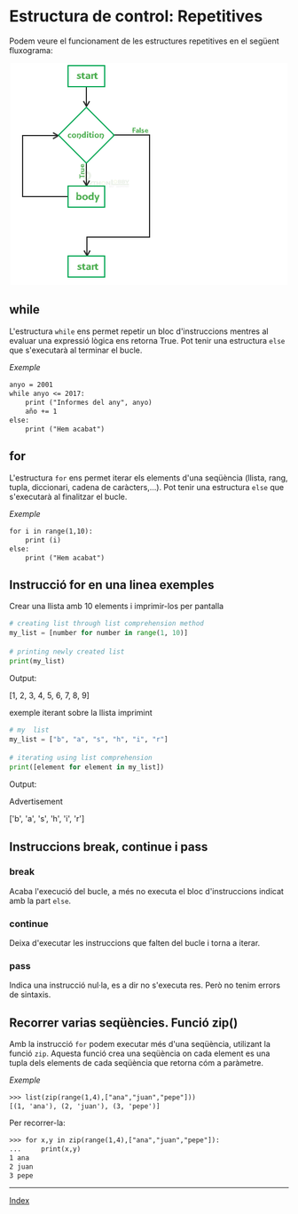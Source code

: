 # Estructura de control: Repetitives

Podem veure el funcionament de les estructures repetitives en el següent fluxograma:

<p align="center">
  <img  src="https://github.com/fbarraga/Python/blob/master/master/assets/iterativa.png">
</p>


## while

L'estructura `while` ens permet repetir un bloc d'instruccions mentres al evaluar una expressió lògica ens retorna  True. Pot tenir una estructura `else` que s'executarà al terminar el bucle.

*Exemple*

	anyo = 2001 
	while anyo <= 2017: 
    	print ("Informes del any", anyo) 
    	año += 1
    else:
    	print ("Hem acabat")

## for

L'estructura `for` ens permet iterar els elements d'una seqüència (llista, rang, tupla, diccionari, cadena de caràcters,...). Pot tenir una estructura `else` que s'executarà al finalitzar el bucle.

*Exemple*

	for i in range(1,10):
        print (i)
	else:
        print ("Hem acabat")

## Instrucció for en una linea exemples

Crear una llista amb 10 elements i imprimir-los per pantalla

```python
# creating list through list comprehension method
my_list = [number for number in range(1, 10)]

# printing newly created list
print(my_list)

```

Output:

[1, 2, 3, 4, 5, 6, 7, 8, 9]

exemple iterant sobre la llista imprimint

```python
# my  list
my_list = ["b", "a", "s", "h", "i", "r"]

# iterating using list comprehension
print([element for element in my_list])
```

Output:

Advertisement

['b', 'a', 's', 'h', 'i', 'r']


## Instruccions break, continue i pass

### break

Acaba l'execució del bucle, a més no executa el bloc d'instruccions indicat amb la part `else`.

### continue
	
Deixa d'executar les instruccions que falten del bucle i torna a iterar.

### pass

Indica una instrucció nul·la, es a dir no s'executa res. Però no tenim errors de sintaxis.

## Recorrer varias seqüències. Funció zip()

Amb la instrucció `for` podem executar més d'una seqüència, utilizant la funció `zip`. Aquesta funció crea una seqüència on cada element es una tupla dels elements de cada seqüència que retorna cóm a paràmetre.

*Exemple*

	>>> list(zip(range(1,4),["ana","juan","pepe"]))
	[(1, 'ana'), (2, 'juan'), (3, 'pepe')]

Per recorrer-la:

	>>> for x,y in zip(range(1,4),["ana","juan","pepe"]):
	...     print(x,y)	
	1 ana
	2 juan
	3 pepe

***
[Index](../../../README.md)
